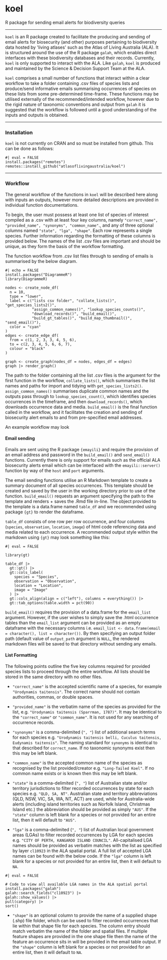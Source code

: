 # koel

R package for sending email alerts for biodiversity queries

------------------------------------------------------------------------

`koel` is an R package created to facilitate the producing and sending of email alerts for biosecurity (and other) purposes pertaining to biodiversity data hosted by 'living atlases' such as the Atlas of Living Australia (ALA). It is structured around the use of the R package `galah`, which enables direct interfaces with these biodiversity databases and their records. Currently, `koel` is only supported to interact with the ALA. Like `galah`, `koel` is produced and maintained by the Science & Decision Support Team at the ALA.

`koel` comprises a small number of functions that interact within a clear workflow to take a folder containing .csv files of species lists and produce/send informative emails summarising occurrences of species on these lists from some pre-determined time-frame. These functions may be utilised externally of the recommended/intended workflow, however due to the rigid nature of taxonomic conventions and output from `galah` it is suggested that the workflow is followed until a good understanding of the inputs and outputs is obtained.

------------------------------------------------------------------------

### Installation

`koel` is not currently on CRAN and so must be installed from github. This can be done as follows:

```{r}
#| eval = FALSE
install.packages("remotes")
remotes::install_github("atlasoflivingaustralia/koel")
```

------------------------------------------------------------------------

### Workflow

The general workflow of the functions in `koel` will be described here along with inputs an outputs, however more detailed descriptions are provided in individual function documentations.

To begin, the user must possess at least one list of species of interest compiled as a .csv with at least four key columns, namely `"correct_name", "provided_name", "synonyms", "common_name"`., and any of three optional columns named `"state", "lga", "shape"`. Each row represents a single species. Further information regarding the formatting of these columns is provided below. The names of the list .csv files are important and should be unique, as they form the basis of the workflow formatting.

The function workflow from .csv list files through to sending of emails is summarised by the below diagram.

```{r}
#| echo = FALSE
install.packages("DiagrammeR")
library(DiagrammeR)

nodes <- create_node_df(
  n = 10,
  type = "lower",
  label = c("lists csv folder", "collate_lists()", "get_species_lists2()",
            "assign_common_names()", "lookup_species_counts()",
            "download_records()", "build_email()",
            "build_gt_tables()", "build_map_thumbnail()", "send_email()"),
  color = "cyan"
)
edges <- create_edge_df(
  from = c(1, 2, 3, 3, 4, 5, 6),
  to = c(2, 3, 4, 5, 6, 6, 7),
  colour = "black"
)

graph <- create_graph(nodes_df = nodes, edges_df = edges)
graph |> render_graph()
```

The path to the folder containing all the list .csv files is the argument for the first function in the workflow, `collate_lists()`, which summarises the list names and paths for import and tidying with `get_species_lists2()`. `assign_common_names()` summarises duplicate common names and the outputs pass through to `lookup_species_count()`, which identifies species occurrences in the timeframe, and then `download_records()`, which downloads occurrence data and media. `build_email()` is the final function called in the workflow, and it facilitates the creation and sending of biosecurity alert emails to and from pre-specified email addresses.

An example workflow may look

#### Email sending

Emails are sent using the R package `{emayili}` and require the provision of an email address and password in the `build_email()` and `send_email()` functions. Currently there is only support for emails such as the official ALA biosecurity alerts email which can be interfaced with the `emayili::server()` function by way of the `host` and `port` arguments.

The email sending functions utilise an R Markdown template to create a summary document of all species occurrences. This template should be created and saved by the user in the working directory prior to use of the function. `build_email()` requests an argument specifying the path to the template and renders + saves the .Rmd file in-line. The object provided to the template is a data.frame named `table_df` and we recommended using package `{gt}` to render the dataframe.

`table_df` consists of one row per row occurrence, and four columns (`species`, `observation`, `location`, `image`) of html code referencing data and media related to each occurrence. A recommended output style within the markdown using `{gt}` may look something like this:

```{r}
#| eval = FALSE

library(gt)

table_df |>
  gt::gt() |>
  gt::cols_label(
    species = "Species",
    observation = "Observation",
    location = "Location",
    image = "Image"
  ) |>
  gt::cols_align(align = c("left"), columns = everything()) |>
  gt::tab_options(table.width = pct(90))
```

`build_email()` requires the provision of a data.frame for the `email_list` argument. However, if the user wishes to simply save the .html occurrence tables than the `email_list` argument can be provided as an empty dataframe with the necessary columns i.e. `email_list <- data.frame(email = character(), list = character())`. By then specifying an output folder path (default value of `output_path` argument is `NULL`, the rendered markdown files will be saved to that directory without sending any emails.

#### List Formatting

The following points outline the five key columns required for provided species lists to proceed through the entire workflow. All lists should be stored in the same directory with no other files.

-   `"correct_name"` is the accepted scientific name of a species, for example `"Urodynamis taitensis"`. The correct name should not contain authorities, commas, or double spaces.

-   `"provided_name"` is the verbatim name of the species as provided for the list, e.g. `"Urodynamis taitensis (Sparrman, 1787)"`. It may be identical to the `"correct_name"` or `"common_name"`. It is not used for any searching of occurrence records.

-   `"synonyms"` is a comma-delimited (`", "`) list of additional search terms for each species e.g. `"Urodynamis taitensis belli, Cuculus taitensis, Eudynamis taitensis"`. The naming standard for `synonyms` is identical to that described for `correct_name`. If no taxonomic synonyms exist then this may be left blank.

-   `"common_name"` is the accepted common name of the species as recognised by the list provided/creator e.g. `"Long-Tailed Koel"`. If no common name exists or is known then this may be left blank.

-   `"state"` is a comma-delimited (`", "`) list of Australian state and/or territory jurisdictions to filter recorded occurrences by state for each species e.g. `"QLD, SA, NT"`. Australian state and territory abbreviations (QLD, NSW, VIC, SA, WA, NT, ACT) are used, while for Australia-wide alerts (including island territories such as Norfolk Island, Christmas Island etc.) the abbreviation should be provided as simply `"AUS"`. If the `"state"` column is left blank for a species or not provided for an entire list, then it will default to `"AUS"`.

-   `"lga"` is a comma-delimited (`", "`) list of Australian local government areas (LGAs) to filter recorded occurrences by LGA for each species e.g. `"CITY OF PERTH, KANGAROO ISLAND COUNCIL"`. All-capitalised LGA names should be provided as verbatim matches with the list as specified by layer `cl10923` in the ALA spatial portal. A full list of accepted LGA names can be found with the below code. If the `"lga"` column is left blank for a species or not provided for an entire list, then it will default to `NA`.

```{r}
#| eval = FALSE

# Code to view all available LGA names in the ALA spatial portal
install.packages("galah")
galah::search_fields("cl10923") |>
galah::show_values() |>
pull(category) |>
sort()
```

-   `"shape"` is an optional column to provide the name of a supplied shape (.shp) file folder, which can be used to filter recorded occurrences that lie within that shape file for each species. The column entry should match verbatim the name of the folder and spatial files. If multiple feature shapes are provided in the one shape file then the name of the feature an occurrence sits in will be provided in the email table output. If the `"shape"` column is left blank for a species or not provided for an entire list, then it will default to `NA`.
